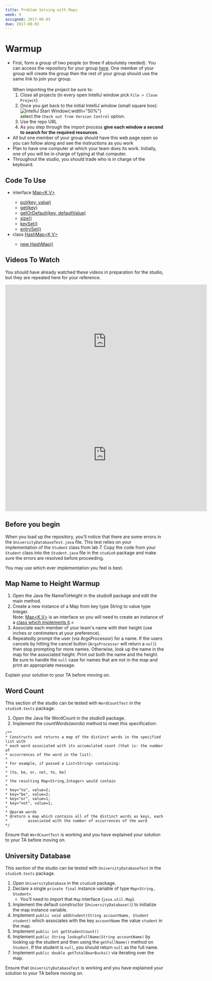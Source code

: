 ```yaml
---
title: Problem Solving with Maps
week: 9
assigned: 2017-08-03
due: 2017-08-03
---
```


# Warmup

* First, form a group of two people (or three if absolutely needed). You can access the repository for your group <a href="https://classroom.github.com/g/KIhZixS_" target="_blank">here</a>. One member of your group will create the group then the rest of your group should use the same link to join your group.   <br/><br/>When importing the project be sure to:
  1. Close all projects (in every open IntelliJ window pick `File > Close Project`)
  2. Once you get back to the initial IntelliJ window (small square box):<br/>![IntelliJ Start Window](../../../assignments/IntelliJStartWindow.png){:width="50%"} <br/>select the `Check out from Version Control` option.
  3. Use the repo URL
  4. As you step through the import process **give each window a second to search for the required resources**.
* All but one member of your group should have this web page open so you can follow along and see the instructions as you work
* Plan to have one computer at which your team does its work. Initially, one of you will be in charge of typing at that computer.
* Throughout the studio, you should trade who is in charge of the keyboard.

## Code To Use
<UL>
<LI>interface <A HREF="https://docs.oracle.com/javase/8/docs/api/java/util/Map.html">Map&lt;K,V&gt;</A></LI>
<UL>
<LI><A HREF="https://docs.oracle.com/javase/8/docs/api/java/util/Map.html#get-java.lang.Object-">put(key, value)</A></LI>
<LI><A HREF="https://docs.oracle.com/javase/8/docs/api/java/util/Map.html#put-K-V-">get(key)</A></LI>
<LI><A HREF="https://docs.oracle.com/javase/8/docs/api/java/util/Map.html#getOrDefault-java.lang.Object-V-">getOrDefault(key, defaultValue)</A></LI>
<LI><A HREF="https://docs.oracle.com/javase/8/docs/api/java/util/Map.html#size--">size()</A></LI>
<LI><A HREF="https://docs.oracle.com/javase/8/docs/api/java/util/Map.html#keySet--">keySet()</A></LI>
<LI><A HREF="https://docs.oracle.com/javase/8/docs/api/java/util/Map.html#entrySet--">entrySet()</A></LI>
</UL>
<LI>class <A HREF="https://docs.oracle.com/javase/8/docs/api/java/util/HashMap.html">HashMap&lt;K,V&gt;</A></LI>
<UL>
<LI><A HREF="https://docs.oracle.com/javase/8/docs/api/java/util/HashMap.html#HashMap--">new HashMap()</A></LI>
</UL>
</UL>

## Videos To Watch
You should have already watched these videos in preparation for the studio, but they are repeated here for your reference.
<BR>
<iframe width="640" height="360" src="https://www.youtube.com/embed/MwPrMAG4bLg?ecver=1" frameborder="0" allow="accelerometer; autoplay; encrypted-media; gyroscope; picture-in-picture" allowfullscreen></iframe>
<BR>
<iframe width="640" height="360" src="https://www.youtube.com/embed/De-S0bYg_-4?ecver=1" frameborder="0" allow="accelerometer; autoplay; encrypted-media; gyroscope; picture-in-picture" allowfullscreen></iframe>

## Before you begin

When you load up the repository, you'll notice that there are some errors in the `UniversityDatabaseTest.java` file. This test relies on your implementation of the `Student` class from lab 7. Copy the code from your `Student` class into the `Student.java` file in the `studio9` package and make sure the errors are resolved before proceeding.

You may use which ever implementation you feel is best.

## Map Name to Height Warmup

1. Open the Java file NameToHeight in the studio9 package and edit the main method.
2. Create a new instance of a Map from key type String to value type Integer.<br>Note: <A HREF="https://docs.oracle.com/javase/8/docs/api/java/util/Map.html">Map&lt;K,V&gt;</A> is an interface so you will need to create an instance of a <A HREF="https://docs.oracle.com/javase/8/docs/api/java/util/HashMap.html">class which implements it</A>.<
3. Associate each member of your team's name with their height (use inches or centimeters at your preference).
4. Repeatedly prompt the user (via ArgsProcessor) for a name.
   If the users cancels by hitting the cancel button (`ArgsProcessor` will return a `null`) then stop prompting for more names.
   Otherwise, look up the name in the map for the associated height.  Print out both the name and the height.<BR>Be sure to handle the `null` case for names that are not in the map and print an appropriate message.


Explain your solution to your TA before moving on.

## Word Count
This section of the studio can be tested with `WordCountTest` in the `studio9.tests` package.

1. Open the Java file WordCount in the studio9 package.
2. Implement the countWords(words) method to meet this specification:
   
~~~
/**
* Constructs and returns a map of the distinct words in the specified list with
* each word associated with its accumulated count (that is: the number of
* occurrences of the word in the list).
* 
* For example, if passed a List<String> containing:
* 
* [to, be, or, not, to, be]
* 
* the resulting Map<String,Integer> would contain
* 
* key="to", value=2; 
* key="be", value=2; 
* key="or", value=1; 
* key="not", value=1;
* 
* @param words
* @return a map which contains all of the distinct words as keys, each
*         associated with the number of occurrences of the word
*/
~~~

Ensure that `WordCountTest` is working and you have explained your solution to your TA before moving on.

## University Database
This section of the studio can be tested with `UniversityDatabaseTest` in the `studio9.tests` package.

1. Open `UniversityDatabase` in the `studio9` package.
2. Declare a single `private final` instance variable of type `Map<String, Student>`.
   * You'll need to import that `Map` interface (`java.util.Map`).
3. Implement the default constructor  (`UniversityDatabase()`) to initialize the map instance variable.
4. Implement `public void addStudent(String accountName, Student student)` which associates with the key `accountName` the value `student` in the map.
5. Implement `public int getStudentCount()`
6. Implement `public String lookupFullName(String accountName)` by looking up the student and then using the `getFullName()` method on `Student`.  If the student is `null`, you should return `null` as the full name.
7. Implement `public double getTotalBearBucks()` via iterating over the map.

Ensure that `UniversityDatabaseTest` is working and you have explained your solution to your TA before moving on.

